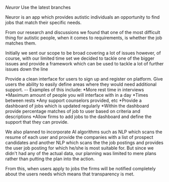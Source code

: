 *Neuror*
Use the latest branches

Neuror is an app which provides autistic individuals an opportunity to find jobs that match their specific needs.

From our research and discussions we found that one of the most difficult thing for autistic people, when it comes to requirements, is whether the job matches them.

Initially we sent our scope to be broad covering a lot of issues however, of course, with our limited time set we decided to tackle one of the bigger issues and provide a framework which can be used to tackle a lot of further issues down the line

Provide a clean interface for users to sign up and register on platform.
Give users the ability to easily define areas where they would need additional support. 
-- Examples of this include:
*More rest time in interviews
*Maximum amount of people you will interface with in a day
*Times between rests
*Any support counselors provided, etc
*Provide a dashboard of jobs which is updated regularly
*Within the dashboard provide percentage matches of job to user based on criteria and descriptions
*Allow firms to add jobs to the dashboard and define the support that they can provide.

We also planned to incorporate AI algorithms such as NLP which scans the resume of each user and provide the companies with a list of prospect candidates and another NLP which scans the the job postings and provides the user job posting for which he/she is most suitable for.
But since we didn't had any of the actual data, our planning was limited to mere plans rather than putting the plan into the action.  

From this, when users apply to jobs the firms will be notified completely about the users needs which means that transparency is met.

